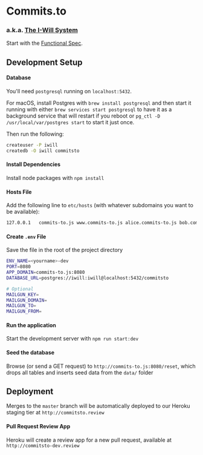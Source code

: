 # Commits.to
### a.k.a. [The I-Will System](https://github.com/beeminder/iwill/)

Start with the [Functional Spec](https://github.com/beeminder/iwill/wiki/).


## Development Setup

#### Database

You'll need `postgresql` running on `localhost:5432`.

For macOS, install Postgres with `brew install postgresql` and then start it running with either `brew services start postgresql` to have it as a background service that will restart if you reboot or `pg_ctl -D /usr/local/var/postgres start` to start it just once.

Then run the following:

```sh
createuser -P iwill
createdb -O iwill commitsto
```

#### Install Dependencies

Install node packages with `npm install`


#### Hosts File

Add the following line to `etc/hosts` (with whatever subdomains you want to be available):

```sh
127.0.0.1	commits-to.js www.commits-to.js alice.commits-to.js bob.commits-to.js
```

#### Create `.env` File

Save the file in the root of the project directory

```sh
ENV_NAME=<yourname>-dev
PORT=8080
APP_DOMAIN=commits-to.js:8080
DATABASE_URL=postgres://iwill:iwill@localhost:5432/commitsto

# Optional
MAILGUN_KEY=
MAILGUN_DOMAIN=
MAILGUN_TO=
MAILGUN_FROM=
```

#### Run the application

Start the development server with `npm run start:dev`


#### Seed the database

Browse (or send a GET request) to `http://commits-to.js:8080/reset`, which drops all tables and inserts seed data from the `data/` folder


## Deployment

Merges to the `master` branch will be automatically deployed to our Heroku staging tier at `http://commitsto.review`


#### Pull Request Review App

Heroku will create a review app for a new pull request, available at `http://commitsto-dev.review`
